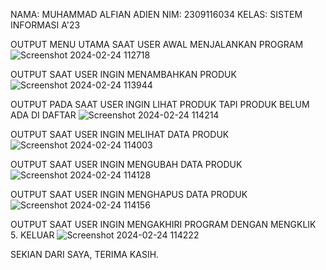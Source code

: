 NAMA: MUHAMMAD ALFIAN ADIEN
NIM: 2309116034
KELAS: SISTEM INFORMASI A'23

OUTPUT MENU UTAMA SAAT USER AWAL MENJALANKAN PROGRAM
![Screenshot 2024-02-24 112718](https://github.com/mhdalfian/Miniproject_01/assets/144761136/e0cee9ed-b71b-4c4e-995b-7e05c3213d8e)

OUTPUT SAAT USER INGIN MENAMBAHKAN PRODUK
![Screenshot 2024-02-24 113944](https://github.com/mhdalfian/Miniproject_01/assets/144761136/88f38692-8076-47c9-9e81-adc331e0ae06)

OUTPUT PADA SAAT USER INGIN LIHAT PRODUK TAPI PRODUK BELUM ADA DI DAFTAR
![Screenshot 2024-02-24 114214](https://github.com/mhdalfian/Miniproject_01/assets/144761136/019fe3d1-c196-43fe-8dba-af6d4559a269)

OUTPUT SAAT USER INGIN MELIHAT DATA PRODUK
![Screenshot 2024-02-24 114003](https://github.com/mhdalfian/Miniproject_01/assets/144761136/5bb6e349-dfab-4468-840a-e105c5e33752)

OUTPUT SAAT USER INGIN MENGUBAH DATA PRODUK
![Screenshot 2024-02-24 114128](https://github.com/mhdalfian/Miniproject_01/assets/144761136/adbc6c20-0b6c-4e00-b45b-be175cd52d9c)

OUTPUT SAAT USER INGIN MENGHAPUS DATA PRODUK
![Screenshot 2024-02-24 114156](https://github.com/mhdalfian/Miniproject_01/assets/144761136/5cf9304f-442e-47da-971e-92df9733aba7)

OUTPUT SAAT USER INGIN MENGAKHIRI PROGRAM DENGAN MENGKLIK 5. KELUAR
![Screenshot 2024-02-24 114222](https://github.com/mhdalfian/Miniproject_01/assets/144761136/06abe88f-dac0-4a4b-9272-8c2431561cbc)

SEKIAN DARI SAYA, TERIMA KASIH.
